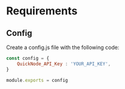 # Requirements

## Config

Create a config.js file with the following code:
```javascript
const config = {
    QuickNode_API_Key : 'YOUR_API_KEY',
}

module.exports = config
```

